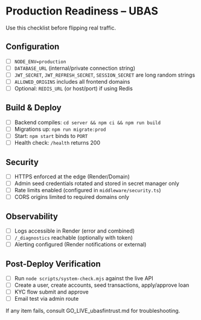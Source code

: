 # Production Readiness – UBAS

Use this checklist before flipping real traffic.

## Configuration

- [ ] `NODE_ENV=production`
- [ ] `DATABASE_URL` (internal/private connection string)
- [ ] `JWT_SECRET`, `JWT_REFRESH_SECRET`, `SESSION_SECRET` are long random strings
- [ ] `ALLOWED_ORIGINS` includes all frontend domains
- [ ] Optional: `REDIS_URL` (or host/port) if using Redis

## Build & Deploy

- [ ] Backend compiles: `cd server && npm ci && npm run build`
- [ ] Migrations up: `npm run migrate:prod`
- [ ] Start: `npm start` binds to `PORT`
- [ ] Health check: `/health` returns 200

## Security

- [ ] HTTPS enforced at the edge (Render/Domain)
- [ ] Admin seed credentials rotated and stored in secret manager only
- [ ] Rate limits enabled (configured in `middleware/security.ts`)
- [ ] CORS origins limited to required domains only

## Observability

- [ ] Logs accessible in Render (error and combined)
- [ ] `/_diagnostics` reachable (optionally with token)
- [ ] Alerting configured (Render notifications or external)

## Post-Deploy Verification

- [ ] Run `node scripts/system-check.mjs` against the live API
- [ ] Create a user, create accounts, seed transactions, apply/approve loan
- [ ] KYC flow submit and approve
- [ ] Email test via admin route

If any item fails, consult GO_LIVE_ubasfintrust.md for troubleshooting.
